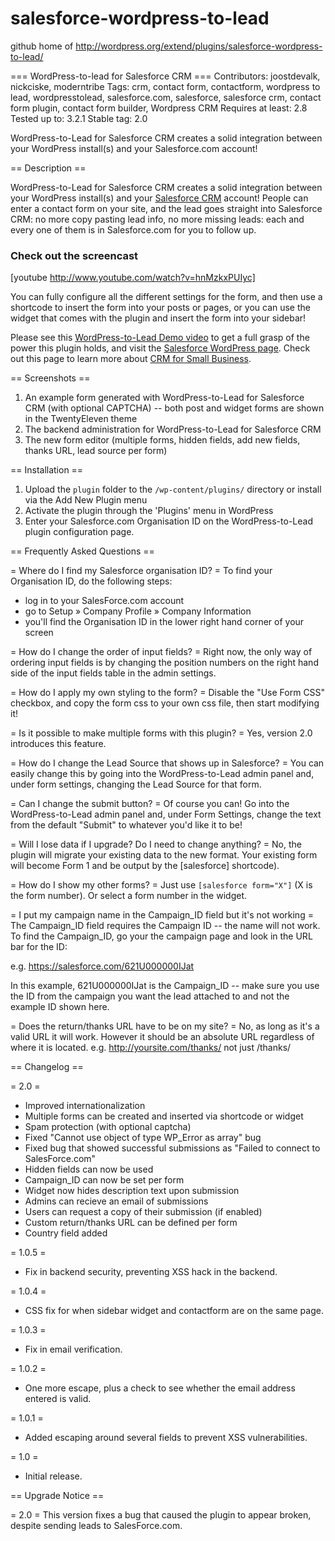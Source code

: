 salesforce-wordpress-to-lead
============================

github home of http://wordpress.org/extend/plugins/salesforce-wordpress-to-lead/

=== WordPress-to-lead for Salesforce CRM ===
Contributors: joostdevalk, nickciske, moderntribe
Tags: crm, contact form, contactform, wordpress to lead, wordpresstolead, salesforce.com, salesforce, salesforce crm, contact form plugin, contact form builder, Wordpress CRM
Requires at least: 2.8
Tested up to: 3.2.1
Stable tag: 2.0

WordPress-to-Lead for Salesforce CRM creates a solid integration between your WordPress install(s) and your Salesforce.com account!

== Description ==

WordPress-to-Lead for Salesforce CRM creates a solid integration between your WordPress install(s) and your [Salesforce CRM](http://www.salesforce.com) account! People can enter a contact form on your site, and the lead goes straight into Salesforce CRM: no more copy pasting lead info, no more missing leads: each and every one of them is in Salesforce.com for you to follow up.

### Check out the screencast
[youtube http://www.youtube.com/watch?v=hnMzkxPUIyc]

You can fully configure all the different settings for the form, and then use a shortcode to insert the form into your posts or pages, or you can use the widget that comes with the plugin and insert the form into your sidebar!

Please see this [WordPress-to-Lead Demo video](http://www.youtube.com/watch?v=hnMzkxPUIyc) to get a full grasp of the power this plugin holds, and visit the [Salesforce WordPress page]( http://www.salesforce.com/form/signup/wordpress-to-lead.jsp?d=70130000000F4Mw). Check out this page to learn more about [CRM for Small Business](http://www.salesforce.com/smallbusinesscenter/).

== Screenshots ==

1. An example form generated with WordPress-to-Lead for Salesforce CRM (with optional CAPTCHA) -- both post and widget forms are shown in the TwentyEleven theme
2. The backend administration for WordPress-to-Lead for Salesforce CRM
3. The new form editor (multiple forms, hidden fields, add new fields, thanks URL, lead source per form)

== Installation ==

1. Upload the `plugin` folder to the `/wp-content/plugins/` directory or install via the Add New Plugin menu
1. Activate the plugin through the 'Plugins' menu in WordPress
1. Enter your Salesforce.com Organisation ID on the WordPress-to-Lead plugin configuration page.

== Frequently Asked Questions ==

= Where do I find my Salesforce organisation ID? =
To find your Organisation ID, do the following steps:
* log in to your SalesForce.com account
* go to Setup &raquo; Company Profile &raquo; Company Information
* you'll find the Organisation ID in the lower right hand corner of your screen

= How do I change the order of input fields? =
Right now, the only way of ordering input fields is by changing the position numbers on the right hand side of the input fields table in the admin settings.

= How do I apply my own styling to the form? =
Disable the "Use Form CSS" checkbox, and copy the form css to your own css file, then start modifying it!

= Is it possible to make multiple forms with this plugin? =
Yes, version 2.0 introduces this feature.

= How do I change the Lead Source that shows up in Salesforce? =
You can easily change this by going into the WordPress-to-Lead admin panel and, under form settings, changing the Lead Source for that form.

= Can I change the submit button? =
Of course you can! Go into the WordPress-to-Lead admin panel and, under Form Settings, change the text from the default "Submit" to whatever you'd like it to be!

= Will I lose data if I upgrade? Do I need to change anything? =
No, the plugin will migrate your existing data to the new format. Your existing form will become Form 1 and be output by the [salesforce] shortcode).

= How do I show my other forms? =
Just use `[salesforce form="X"]` (X is the form number).
Or select a form number in the widget.

= I put my campaign name in the Campaign_ID field but it's not working =
The Campaign_ID field requires the Campaign ID -- the name will not work. To find the Campaign_ID, go your the campaign page and look in the URL bar for the ID:

e.g. https://salesforce.com/621U000000IJat

In this example, 621U000000IJat is the Campaign_ID -- make sure you use the ID from the campaign you want the lead attached to and not the example ID shown here.

= Does the return/thanks URL have to be on my site? =
No, as long as it's a valid URL it will work. However it should be an absolute URL regardless of where it is located.
e.g. http://yoursite.com/thanks/ not just /thanks/

== Changelog ==

= 2.0 =
* Improved internationalization
* Multiple forms can be created and inserted via shortcode or widget
* Spam protection (with optional captcha)
* Fixed "Cannot use object of type WP_Error as array" bug
* Fixed bug that showed successful submissions as "Failed to connect to SalesForce.com"
* Hidden fields can now be used
* Campaign_ID can now be set per form
* Widget now hides description text upon submission
* Admins can recieve an email of submissions
* Users can request a copy of their submission (if enabled)
* Custom return/thanks URL can be defined per form
* Country field added

= 1.0.5 =
* Fix in backend security, preventing XSS hack in the backend.

= 1.0.4 =
* CSS fix for when sidebar widget and contactform are on the same page.

= 1.0.3 =
* Fix in email verification.

= 1.0.2 =
* One more escape, plus a check to see whether the email address entered is valid.

= 1.0.1 =
* Added escaping around several fields to prevent XSS vulnerabilities.

= 1.0 =
* Initial release.

== Upgrade Notice ==

= 2.0 =
This version fixes a bug that caused the plugin to appear broken, despite sending leads to SalesForce.com.